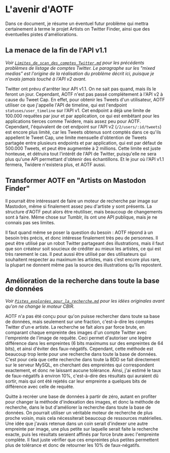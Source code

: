 # L'avenir d'AOTF

Dans ce document, je résume un éventuel futur problème qui mettra certainement à terme le projet Artists on Twitter Finder, ainsi que des éventuelles pistes d'améliorations.


## La menace de la fin de l'API v1.1

*Voir [`Limites_de_scan_des_comptes_Twitter.md`](Limites_de_scan_des_comptes_Twitter.md) pour les précédents problèmes de listage de comptes Twitter. Le paragraphe sur les "mixed medias" est l'origine de la réalisation du problème décrit ici, puisque je n'avais jamais touché à l'API v2 avant.*

Twitter ont prévu d'arrêter leur API v1.1. On ne sait pas quand, mais ils le feront un jour. Cependant, AOTF n'est pas passé complétement à l'API v2 à cause du Tweet Cap. En effet, pour obtenir les Tweets d'un utilisateur, AOTF utiliser ce que j'appelle l'API de timeline, qui est l'endpoint `statuses/user_timeline` sur l'API v1. Cet endpoint a déjà une limite de 100.000 requêtes par jour et par application, ce qui est embêtant pour les applications tierces comme Twidere, mais assez peu pour AOTF. Cependant, l'équivalent de cet endpoint sur l'API v2 (`/2/users/:id/tweets`) est encore plus limité, car les Tweets obtenus sont comptés dans ce qu'ils appellent le Tweet Cap, une limite mensuelle d'obtention de Tweets partagée entre plusieurs endpoints et par application, qui est par défaut de 500.000 Tweets, et peut être augmentée à 2 millions. Cette limite est juste honteuse, et détruira tout l'intérêt de l'API de Twitter, puisqu'elle ne sera plus qu'une API permettant d'obtenir des échantillons. Et le jour où l'API v1.1 fermera, Twidere n'existera plus, et AOTF aussi.


## Transformer AOTF en "Artists on Mastodon Finder"

Il pourrait être intéressant de faire un moteur de recherche par image sur Mastodon, même si finalement assez peu d'artiste y sont présents. La structure d'AOTF peut alors être réutiliser, mais beaucoup de changements sont à faire. Même chose sur Tumblr, ils ont une API publique, mais je ne connais pas ses limites.

Il faut quand même se poser la question du besoin : AOTF répond à un besoin très précis, et donc intéresse finalement très peu de personnes. Il peut être utilisé par un robot Twitter partageant des illustrations, mais il faut que son créateur soit soucieux de créditer au mieux les artistes, ce qui est très rarement le cas. Il peut aussi être utilisé par des utilisateurs qui souhaitent respecter au maximum les artistes, mais c’est encore plus rare, la plupart ne donnent même pas la source des illustrations qu’ils repostent.


## Amélioration de la recherche dans toute la base de données

*Voir [`Pistes_explorées_pour_la_recherche.md`](Pistes_explorées_pour_la_recherche.md) pour les idées originales avant qu'on ne change le moteur CBIR.*

AOTF n'a pas été conçu pour qu'on puisse rechercher dans toute sa base de données, mais seulement sur une fraction, c'est-à-dire les comptes Twitter d'un·e artiste. La recherche se fait alors par force brute, en comparant chaque empreinte des images d'un compte Twitter avec l'empreinte de l'image de requête. Ceci permet d'autoriser une légère différence dans les empreintes (6 bits maximums sur des empreintes de 64 bits), et ainsi d'éviter des faux-négatifs. Cependant, cette méthode est beaucoup trop lente pour une recherche dans toute la base de données. C'est pour cela que cette recherche dans toute la BDD se fait directement sur le serveur MySQL, en cherchant des empreintes qui correspondent exactement, et donc ne laissant aucune tolérance. Ainsi, j'ai estimé le taux de faux-négatifs à environ 10%, c'est-à-dire des résultats qui auraient dû sortir, mais qui ont été rejetés car leur empreinte a quelques bits de différence avec celle de requête.

Quitte à recréer une base de données à partir de zéro, autant en profiter pour changer la méthode d'indexation des images, et donc la méthode de recherche, dans le but d'améliorer la recherche dans toute la base de données. On pourrait utiliser un véritable moteur de recherche de plus proche voisin, mais cela nécessiterait beaucoup de ressources matérielles. Une idée que j'avais retenue dans un coin serait d'indexer une autre empreinte par image, une plus petite sur laquelle serait faite la recherche exacte, puis les résultats seraient affinés par force brute avec l'empreinte complète. Il faut juste vérifier que ces empreintes plus petites permettent plus de tolérance et donc de retourner les 10% de faux-négatifs.
